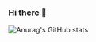 ### Hi there 👋


![Anurag's GitHub stats](https://github-readme-stats.vercel.app/api?username=BigMacKIM&theme=dark&show_icons=true)
